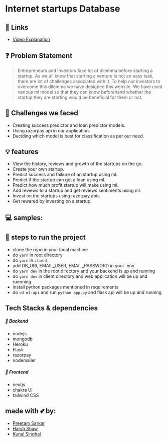 # Internet startups Database

## 🔗 Links
- [Video Explanation](https://vimeo.com/501425359)
<!-- - [PPT]() -->


## ❓ Problem Statement
> Entrepreneurs and Investors face lot of dilemma before starting a startup. As we all know that starting a venture is not an easy task, there are lot of challenges associated with it. To help our investors to overcome this dilemma we have designed this website. We have used various ml model so that they can know beforehand whether the startup they are starting would be beneficial for them or not.

## 🤔 Challenges we faced
- Creating success predictor and loan predictor models.
- Using razorpay api in our application.
- Deciding which model is best for classification as per our need.

## 💡 features
- View the history, reviews and growth of the startups on the go.
- Create your own startup.
- Predict success and failiure of an startup using ml.
- Predict if the startup can get a loan using ml.
- Predict how much profit startup will make using ml.
- Add reviews to a startup and get reviews sentiments using ml.
- Invest on the startups using razorpay apis.
- Get rewared by investing on a startup.


## 💻 samples:



## 👣 steps to run the project
- clone the repo in your local machine
- do ```yarn``` in root directory
- do ```yarn``` in ```client```
- add DB_URI, EMAIL_USER, EMAIL_PASSWORD in your .env
- do ```yarn dev``` in the root directory and your backend is up and running
- do ```yarn dev``` in client directory and web application will be up and runnning
- install python packages mentioned in requirements
- do ```cd ml-api``` and run ```python app.py``` and flask api will be up and running


## Tech Stacks & dependencies
##### 🤖 Backend
- nodejs
- mongodb
- Heroku
- Flask
- razorpay
- nodemailer

##### 🌟 Frontend
- nextjs
- chakra UI
- tailwind CSS

## made with 💕 by: 
- [Preetam Sarkar](https://github.com/Leoravoe)
- [Harsh Shaw](https://github.com/harshshaw)
- [Kunal Singhal](https://github.com/Kunal-2001)
